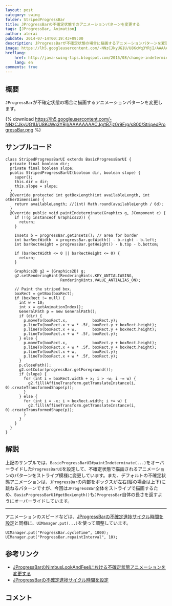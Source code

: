 ```yaml
---
layout: post
category: swing
folder: StripedProgressBar
title: JProgressBarの不確定状態でのアニメーションパターンを変更する
tags: [JProgressBar, Animation]
author: aterai
pubdate: 2014-07-14T00:19:43+09:00
description: JProgressBarが不確定状態の場合に描画するアニメーションパターンを変更します。
image: https://lh5.googleusercontent.com/-NNzCJkyUG1U/U8KcWq3YRjI/AAAAAAAACJg/tB7jz0r9Frg/s800/StripedProgressBar.png
hreflang:
    href: http://java-swing-tips.blogspot.com/2015/08/change-indeterminate-jprogressbar.html
    lang: en
comments: true
---
```

## 概要
`JProgressBar`が不確定状態の場合に描画するアニメーションパターンを変更します。

{% download https://lh5.googleusercontent.com/-NNzCJkyUG1U/U8KcWq3YRjI/AAAAAAAACJg/tB7jz0r9Frg/s800/StripedProgressBar.png %}

## サンプルコード
<pre class="prettyprint"><code>class StripedProgressBarUI extends BasicProgressBarUI {
  private final boolean dir;
  private final boolean slope;
  public StripedProgressBarUI(boolean dir, boolean slope) {
    super();
    this.dir = dir;
    this.slope = slope;
  }
  @Override protected int getBoxLength(int availableLength, int otherDimension) {
    return availableLength; //(int) Math.round(availableLength / 6d);
  }
  @Override public void paintIndeterminate(Graphics g, JComponent c) {
    if (!(g instanceof Graphics2D)) {
      return;
    }

    Insets b = progressBar.getInsets(); // area for border
    int barRectWidth  = progressBar.getWidth() - b.right - b.left;
    int barRectHeight = progressBar.getHeight() - b.top - b.bottom;

    if (barRectWidth &lt;= 0 || barRectHeight &lt;= 0) {
      return;
    }

    Graphics2D g2 = (Graphics2D) g;
    g2.setRenderingHint(RenderingHints.KEY_ANTIALIASING,
                        RenderingHints.VALUE_ANTIALIAS_ON);

    // Paint the striped box.
    boxRect = getBox(boxRect);
    if (boxRect != null) {
      int w = 10;
      int x = getAnimationIndex();
      GeneralPath p = new GeneralPath();
      if (dir) {
        p.moveTo(boxRect.x,           boxRect.y);
        p.lineTo(boxRect.x + w * .5f, boxRect.y + boxRect.height);
        p.lineTo(boxRect.x + w,       boxRect.y + boxRect.height);
        p.lineTo(boxRect.x + w * .5f, boxRect.y);
      } else {
        p.moveTo(boxRect.x,           boxRect.y + boxRect.height);
        p.lineTo(boxRect.x + w * .5f, boxRect.y + boxRect.height);
        p.lineTo(boxRect.x + w,       boxRect.y);
        p.lineTo(boxRect.x + w * .5f, boxRect.y);
      }
      p.closePath();
      g2.setColor(progressBar.getForeground());
      if (slope) {
        for (int i = boxRect.width + x; i &gt; -w; i -= w) {
          g2.fill(AffineTransform.getTranslateInstance(i, 0).createTransformedShape(p));
        }
      } else {
        for (int i = -x; i &lt; boxRect.width; i += w) {
          g2.fill(AffineTransform.getTranslateInstance(i, 0).createTransformedShape(p));
        }
      }
    }
  }
}
</code></pre>

## 解説
上記のサンプルでは、`BasicProgressBarUI#paintIndeterminate(...)`をオーバーライドした`ProgressBarUI`を設定して、不確定状態で描画されるアニメーションのパターンをストライプ模様に変更しています。また、デフォルトの不確定状態アニメーションは、`JProgressBar`の内部をボックスが左右(縦の場合は上下)に跳ねるパターンですが、今回は`JProgressBar`全体をストライプで描画するため、`BasicProgressBarUI#getBoxLength()`も`JProgressBar`自体の長さを返すようにオーバーライドしています。

- - - -
アニメーションのスピードなどは、[JProgressBarの不確定進捗サイクル時間を設定](http://ateraimemo.com/Swing/IndeterminateCycleTime.html)と同様に、`UIManager.put(...)`を使って調整しています。

<pre class="prettyprint"><code>UIManager.put("ProgressBar.cycleTime", 1000);
UIManager.put("ProgressBar.repaintInterval", 10);
</code></pre>

## 参考リンク
- [JProgressBarのNimbusLookAndFeelにおける不確定状態アニメーションを変更する](http://ateraimemo.com/Swing/IndeterminateRegionPainter.html)
- [JProgressBarの不確定進捗サイクル時間を設定](http://ateraimemo.com/Swing/IndeterminateCycleTime.html)

<!-- dummy comment line for breaking list -->

## コメント
